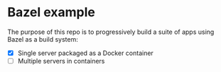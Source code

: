 Bazel example
=============

The purpose of this repo is to progressively build a suite of apps using Bazel as a build system:

- [x] Single server packaged as a Docker container
- [ ] Multiple servers in containers

